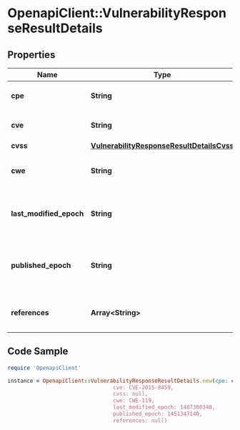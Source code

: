 # OpenapiClient::VulnerabilityResponseResultDetails

## Properties

Name | Type | Description | Notes
------------ | ------------- | ------------- | -------------
**cpe** | **String** | A CPE product reference | [optional] 
**cve** | **String** | A CVE identification string | [optional] 
**cvss** | [**VulnerabilityResponseResultDetailsCvss**](VulnerabilityResponseResultDetailsCvss.md) |  | [optional] 
**cwe** | **String** | A CWE group identification string | [optional] 
**last_modified_epoch** | **String** | An epoch timestamp indicating source last update time | [optional] 
**published_epoch** | **String** | An epoch timestamp indicating source publishing time | [optional] 
**references** | **Array&lt;String&gt;** | An array of external reference links | [optional] 

## Code Sample

```ruby
require 'OpenapiClient'

instance = OpenapiClient::VulnerabilityResponseResultDetails.new(cpe: cpe:/a:adobe:flash player,
                                 cve: CVE-2015-8459,
                                 cvss: null,
                                 cwe: CWE-119,
                                 last_modified_epoch: 1487300348,
                                 published_epoch: 1451347140,
                                 references: null)
```


